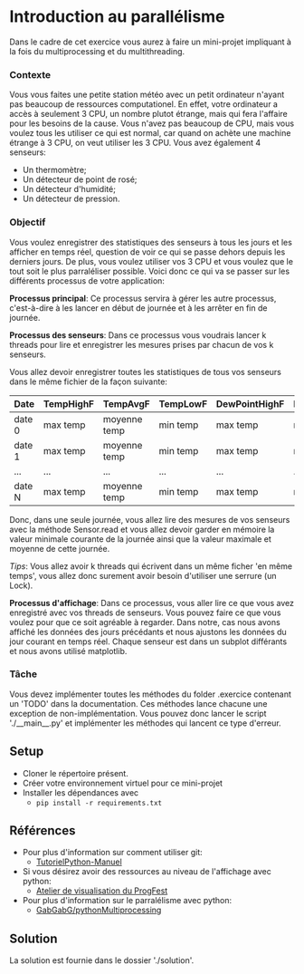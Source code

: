 # Introduction au parallélisme

Dans le cadre de cet exercice vous aurez à faire un mini-projet impliquant à la fois du multiprocessing et du 
multithreading. 

### Contexte
Vous vous faites une petite station météo avec un petit ordinateur n'ayant pas beaucoup de ressources
computationel. En effet, votre ordinateur a accès à seulement 3 CPU, un nombre plutot étrange, mais 
qui fera l'affaire pour les besoins de la cause. Vous n'avez pas beaucoup de CPU, mais vous voulez tous les utiliser 
ce qui est normal, car quand on achète une machine étrange à 3 CPU, on veut utiliser les 3 CPU. Vous avez également
4 senseurs:
- Un thermomètre;
- Un détecteur de point de rosé;
- Un détecteur d'humidité;
- Un détecteur de pression.

### Objectif
Vous voulez enregistrer des statistiques des senseurs à tous les jours et les afficher en temps
réel, question de voir ce qui se passe dehors depuis les derniers jours. De plus, vous voulez utiliser
vos 3 CPU et vous voulez que le tout soit le plus parraléliser possible. Voici donc ce qui va se passer
sur les différents processus de votre application:

__Processus principal__:
Ce processus servira à gérer les autre processus, c'est-à-dire à les lancer en début de journée et à les arrêter
en fin de journée.

__Processus des senseurs__:
Dans ce processus vous voudrais lancer k threads pour lire et enregistrer les mesures prises par chacun de vos k 
senseurs.

Vous allez devoir enregistrer toutes les statistiques de tous vos senseurs dans le même fichier de la façon suivante:

| Date   |TempHighF| TempAvgF     | TempLowF | DewPointHighF | DewPointAvgF | DewPointLowF | HumidityHighPercent | HumidityAvgPercent | HumidityLowPercent |
|--------|----|--------------|----------|---------------|--------------|--------------|---------------------|--------------------|--------------------|
| date 0 |max temp| moyenne temp | min temp | max temp| moyenne temp | min temp| max %| moyenne %| min %|
| date 1 |max temp| moyenne temp | min temp | max temp| moyenne temp | min temp| max %| moyenne %| min %|
| ...    |...|...|...|...|...|...|...|...|...|
| date N |max temp| moyenne temp | min temp | max temp| moyenne temp | min temp| max %| moyenne %| min %|

Donc, dans une seule journée, vous allez lire des mesures de vos senseurs avec la méthode Sensor.read et vous allez
devoir garder en mémoire la valeur minimale courante de la journée ainsi que la valeur maximale et moyenne de cette 
journée.

*Tips*: Vous allez avoir k threads qui écrivent dans un même ficher 'en même temps', vous allez donc surement avoir
besoin d'utiliser une serrure (un Lock).


__Processus d'affichage__:
Dans ce processus, vous aller lire ce que vous avez enregistré avec vos threads de senseurs. Vous pouvez faire ce que
vous voulez pour que ce soit agréable à regarder. Dans notre, cas nous avons affiché les données des jours précédants 
et nous ajustons les données du jour courant en temps réel. Chaque senseur est dans un subplot différants et nous avons 
utilisé matplotlib.


### Tâche
Vous devez implémenter toutes les méthodes du folder .exercice contenant un 'TODO' dans la documentation. Ces méthodes
lance chacune une exception de non-implémentation. Vous pouvez donc lancer le script './_\_main__.py' et implémenter les
méthodes qui lancent ce type d'erreur.


## Setup

- Cloner le répertoire présent.
- Créer votre environnement virtuel pour ce mini-projet
- Installer les dépendances avec 
  - ```pip install -r requirements.txt```


## Références
- Pour plus d'information sur comment utiliser git:
    - [TutorielPython-Manuel](https://github.com/JeremieGince/TutorielPython-Manuel/tree/master/Cycle-de-developpement-avec-git)
- Si vous désirez avoir des ressources au niveau de l'affichage avec python:
  - [Atelier de visualisation du ProgFest](https://github.com/rem657/AtelierVisualisation)
- Pour plus d'information sur le parralélisme avec python:
  - [GabGabG/pythonMultiprocessing](https://github.com/GabGabG/pythonMultiprocessing)


## Solution
La solution est fournie dans le dossier './solution'.










